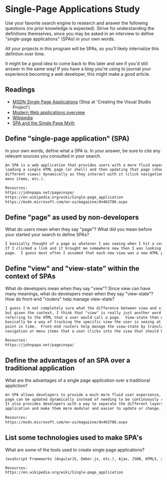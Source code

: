# Single-Page Applications Study

Use your favorite search engine to research and answer the following questions
(no prior knowledge is expected). Strive for understanding the definitions
themselves, since you may be asked in an interview to define "single-page
applications" (SPAs) in your own words.

All your projects in this program will be SPAs, so you'll likely internalize
this defintion over time.

It might be a good idea to come back to this later and see if you'd still answer
in the same way! If you have a blog you're using to journal your experience
becoming a web developer, this might make a good article.

## Readings

-   [MSDN Single Page Applications](https://msdn.microsoft.com/en-us/magazine/dn463786.aspx) (Stop at 'Creating the Visual Studio Project')
-   [Modern Web applications overview](http://singlepageappbook.com/goal.html)
-   [Wikipedia](https://en.wikipedia.org/wiki/Single-page_application)
-   [SPA and the Single Page Myth](https://johnpapa.net/pageinspa/)

## Define "single-page application" (SPA)

In your own words, define what a SPA is. In your answer, be sure to cite any
relevant sources you consulted in your search.

```md
An SPA is a web application that provides users with a more fluid experience by
loading a single HTML page (or shell) and then updating that page (showing users
different views) dynamically as they interact with it (click navigation links,
menu items, etc.).

Resources:
https://johnpapa.net/pageinspa/
https://en.wikipedia.org/wiki/Single-page_application
https://msdn.microsoft.com/en-us/magazine/dn463786.aspx
```

## Define "page" as used by non-developers

What do users mean when they say "page"? What did you mean before your started
your search to define SPAs?

```md
I basically thought of a page as whatever I was seeing when I hit a certain URL.
If I clicked a link and it brought me somewhere new then I was looking at a new
page.  I guess most often I assumed that each new view was a new HTML page.
```

## Define "view" and "view-state" within the context of SPAs

What do developers mean when they say "view"? Since view can have many meanings,
what do developers mean when they say "view-state"? How do front-end "routers"
help manage view-state?

```md
I guess I'm not completely sure what the difference between view and view-state are,
but given the context, I think that "view" is really just another word for
referring to the HTML that a user would call a page.  View-state then would
basically be a way of tracking the specific view the user is seeing at a specific
point in time.  Front-end routers help manage the view-state by translating the
navigation or menu items that a user clicks into the view that should be displayed.

Resources:
https://johnpapa.net/pageinspa/
```

## Define the advantages of an SPA over a traditional application

What are the advantages of a single page application over a traditional appliction?

```md
An SPA allows developers to provide a much more fluid user experience, since the
page can be updated dynamically instead of needing to be continuously reloaded.
It also provides developers with a way to separate the different layers of their
application and make them more modular and easier to update or change.

Resources:
https://msdn.microsoft.com/en-us/magazine/dn463786.aspx
```

## List some technologies used to make SPA's

What are some of the tools used to create single page applications?

```md
JavaScript Frameworks (AngularJS, Ember.js, etc.), Ajax, JSON, HTML5, among others.

Resources:
https://en.wikipedia.org/wiki/Single-page_application
```
